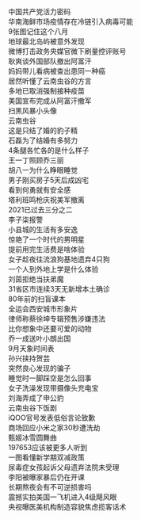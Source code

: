 中国共产党活力密码  
华南海鲜市场疫情存在冷链引入病毒可能  
9张图记住这个八月  
地球最北岛屿被意外发现  
微博打击政务央媒官微下刷量控评账号  
耿爽谈外国部队撤出阿富汗  
妈妈带儿看病被查出患同一种癌  
居然听懂了云南虫谷的方言  
多地已取消强制接种疫苗  
美国宣布完成从阿富汗撤军  
扫黑风暴小头像  
云南虫谷  
这是只结了婚的豹子精  
石磊为了结婚有多努力  
4条腿各忙各的是什么样子  
王一丁照顾乔三丽  
胡八一为什么睁眼睡觉  
男子刚买房子5天后成凶宅  
看到何勇就有安全感  
塔利班鸣枪庆祝美军撤离  
2021已过去三分之二  
李子柒报警  
小县城的生活有多安逸  
惊艳了一个时代的男明星  
提前用完生活费是啥体验  
女子趁夜往流浪狗基地遗弃4只狗  
一个人到外地上学是什么体验  
刘茵拒绝当扶弟魔  
31省区市连续3天无新增本土确诊  
80年前的扫盲课本  
全运会西安城市形象片  
律师称蔡徐坤专辑预售涉嫌违法  
比你想象中还要可爱的动物  
乔一成送叶小朗出国  
9月天象时间表  
孙兴挟持贺芸  
突然良心发现的骗子  
睡觉时一脚踩空是怎么回事  
女子洗澡发现带摄像头充电宝  
刘海弄成了申公豹  
云南虫谷下饭剧  
iQOO官号发表低俗言论致歉  
商场回应小米之家30秒遭洗劫  
甄姬冰雪圆舞曲  
197653应该被更多人听到  
一图看懂新学期双减政策  
尿毒症女孩起诉父母遗弃法院未受理  
李阳被曝家暴后仍在开课  
长期熬夜会有不可逆损害吗  
震撼实拍美国一飞机进入4级飓风眼  
央视曝医美机构制造容貌焦虑揽客话术  
